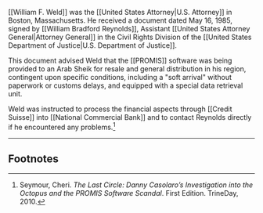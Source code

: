 [[William F. Weld]] was the [[United States Attorney|U.S. Attorney]] in Boston, Massachusetts. He received a document dated May 16, 1985, signed by [[William Bradford Reynolds]], Assistant [[United States Attorney General|Attorney General]] in the Civil Rights Division of the [[United States Department of Justice|U.S. Department of Justice]].

This document advised Weld that the [[PROMIS]] software was being provided to an Arab Sheik for resale and general distribution in his region, contingent upon specific conditions, including a "soft arrival" without paperwork or customs delays, and equipped with a special data retrieval unit. 

Weld was instructed to process the financial aspects through [[Credit Suisse]] into [[National Commercial Bank]] and to contact Reynolds directly if he encountered any problems.[^1]

---
## Footnotes

[^1]: Seymour, Cheri. *The Last Circle: Danny Casolaro’s Investigation into the Octopus and the PROMIS Software Scandal*. First Edition. TrineDay, 2010.